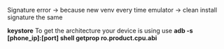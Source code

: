 Signature error -> because new venv every time
emulator -> clean install signature the same

**keystore**
To get the architecture your device is using use **adb -s [phone_ip]:[port] shell getprop ro.product.cpu.abi**

